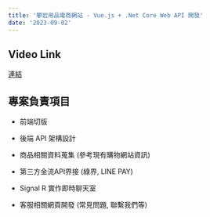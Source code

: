 ```yaml
---
title: '攀岩用品電商網站 - Vue.js + .Net Core Web API 開發'
date: '2023-09-02'
---
```


## Video Link

[連結](https://www.youtube.com/watch?v=RaOVYK3qG3M&t=1386s)

## 專案負責項目

- 前端切版
- 後端 API 架構設計
- 商品相關資料蒐集 (參考現有購物網站資訊)

- 第三方金流API界接 (綠界, LINE PAY)
- Signal R 實作即時聊天室
- 客服相關網頁開發 (常見問題, 聯繫我們等)